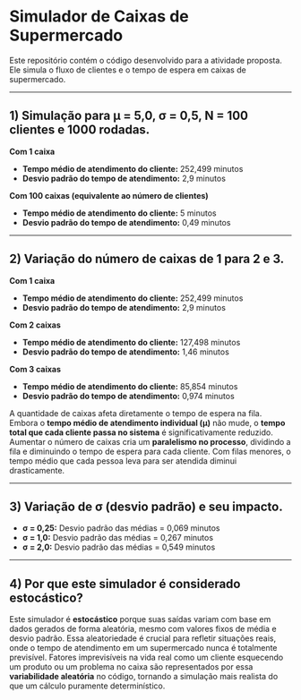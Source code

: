 # Simulador de Caixas de Supermercado

Este repositório contém o código desenvolvido para a atividade proposta. Ele simula o fluxo de clientes e o tempo de espera em caixas de supermercado.

---
## 1) Simulação para µ = 5,0, σ = 0,5, N = 100 clientes e 1000 rodadas.

**Com 1 caixa**

- **Tempo médio de atendimento do cliente:** 252,499 minutos
- **Desvio padrão do tempo de atendimento:** 2,9 minutos

**Com 100 caixas (equivalente ao número de clientes)**

- **Tempo médio de atendimento do cliente:** 5 minutos
- **Desvio padrão do tempo de atendimento:** 0,49 minutos

---
## 2) Variação do número de caixas de 1 para 2 e 3.

**Com 1 caixa**

- **Tempo médio de atendimento do cliente:** 252,499 minutos
- **Desvio padrão do tempo de atendimento:** 2,9 minutos

**Com 2 caixas**

- **Tempo médio de atendimento do cliente:** 127,498 minutos
- **Desvio padrão do tempo de atendimento:** 1,46 minutos

**Com 3 caixas**

- **Tempo médio de atendimento do cliente:** 85,854 minutos
- **Desvio padrão do tempo de atendimento:** 0,974 minutos

A quantidade de caixas afeta diretamente o tempo de espera na fila. Embora o **tempo médio de atendimento individual (µ)** não mude, o **tempo total que cada cliente passa no sistema** é significativamente reduzido. Aumentar o número de caixas cria um **paralelismo no processo**, dividindo a fila e diminuindo o tempo de espera para cada cliente. Com filas menores, o tempo médio que cada pessoa leva para ser atendida diminui drasticamente.

---
## 3) Variação de σ (desvio padrão) e seu impacto.

- **σ = 0,25:** Desvio padrão das médias = 0,069 minutos
- **σ = 1,0:** Desvio padrão das médias = 0,267 minutos
- **σ = 2,0:** Desvio padrão das médias = 0,549 minutos

---
## 4) Por que este simulador é considerado estocástico?

Este simulador é **estocástico** porque suas saídas variam com base em dados gerados de forma aleatória, mesmo com valores fixos de média e desvio padrão. Essa aleatoriedade é crucial para refletir situações reais, onde o tempo de atendimento em um supermercado nunca é totalmente previsível. Fatores imprevisíveis na vida real como um cliente esquecendo um produto ou um problema no caixa são representados por essa **variabilidade aleatória** no código, tornando a simulação mais realista do que um cálculo puramente determinístico.
